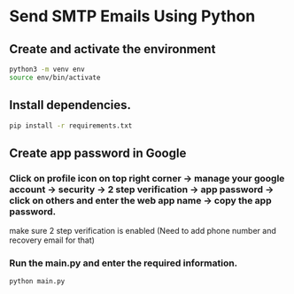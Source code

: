 # Send SMTP Emails Using Python

## Create and activate the environment
```bash
python3 -m venv env
source env/bin/activate
```

## Install dependencies.
```bash
pip install -r requirements.txt
```

## Create app password in Google
### Click on profile icon on top right corner -> manage your google account -> security -> 2 step verification -> app password -> click on others and enter the web app name -> copy the app password.
make sure 2 step verification is enabled (Need to add phone number and recovery email for that)

### Run the main.py and enter the required information.
```bash
python main.py
```